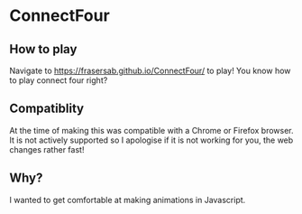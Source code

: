 # ConnectFour
## How to play
Navigate to https://frasersab.github.io/ConnectFour/ to play!
You know how to play connect four right?

## Compatiblity
At the time of making this was compatible with a Chrome or Firefox browser. It is not actively supported so I apologise if it is not working for you, the web changes rather fast!

## Why?
I wanted to get comfortable at making animations in Javascript.

